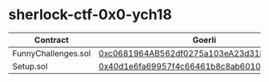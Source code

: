 # sherlock-ctf-0x0-ych18
| Contract               | Goerli                                                                                                                       |
| ---------------------- | ---------------------------------------------------------------------------------------------------------------------------- |
| FunnyChallenges.sol | [0xc0681964AB562df0275a103eA23d31D5822f8B57](https://goerli.etherscan.io/address/0xc0681964ab562df0275a103ea23d31d5822f8b57#code) |
| Setup.sol              | [0x40d1e6fa69957f4c66461b8c8ab60108265f52b2](https://goerli.etherscan.io/address/0x40d1e6fa69957f4c66461b8c8ab60108265f52b2)|



